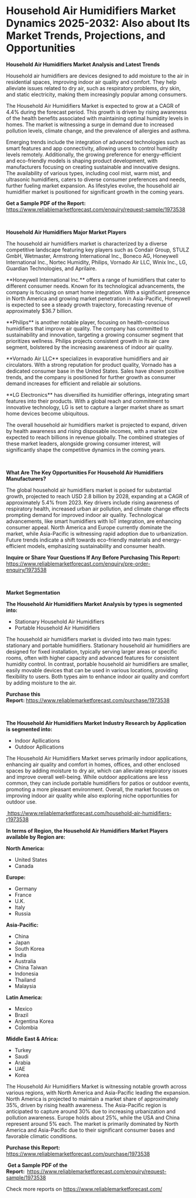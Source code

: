 <p><h1>Household Air Humidifiers Market Dynamics 2025-2032: Also about Its Market Trends, Projections, and Opportunities</h1></p><p><strong>Household Air Humidifiers Market Analysis and Latest Trends</strong></p>
<p><p>Household air humidifiers are devices designed to add moisture to the air in residential spaces, improving indoor air quality and comfort. They help alleviate issues related to dry air, such as respiratory problems, dry skin, and static electricity, making them increasingly popular among consumers.</p><p>The Household Air Humidifiers Market is expected to grow at a CAGR of 4.4% during the forecast period. This growth is driven by rising awareness of the health benefits associated with maintaining optimal humidity levels in homes. The market is witnessing a surge in demand due to increased pollution levels, climate change, and the prevalence of allergies and asthma. </p><p>Emerging trends include the integration of advanced technologies such as smart features and app connectivity, allowing users to control humidity levels remotely. Additionally, the growing preference for energy-efficient and eco-friendly models is shaping product development, with manufacturers focusing on creating sustainable and innovative designs. The availability of various types, including cool mist, warm mist, and ultrasonic humidifiers, caters to diverse consumer preferences and needs, further fueling market expansion. As lifestyles evolve, the household air humidifier market is positioned for significant growth in the coming years.</p></p>
<p><strong>Get a Sample PDF of the Report:&nbsp;</strong> <a href="https://www.reliablemarketforecast.com/enquiry/request-sample/1973538?utm_campaign=2884&utm_medium=2&utm_source=Github&utm_content=ia&utm_term=01032025&utm_id=household-air-humidifiers">https://www.reliablemarketforecast.com/enquiry/request-sample/1973538</a></p>
<p>&nbsp;</p>
<p><strong>Household Air Humidifiers Major Market Players</strong></p>
<p><p>The household air humidifiers market is characterized by a diverse competitive landscape featuring key players such as Condair Group, STULZ GmbH, Wetmaster, Armstrong International Inc., Boneco AG, Honeywell International Inc., Nortec Humidity, Philips, Vornado Air LLC, Winix Inc., LG, Guardian Technologies, and Aprilaire.</p><p>**Honeywell International Inc.** offers a range of humidifiers that cater to different consumer needs. Known for its technological advancements, the company is focusing on smart home integration. With a significant presence in North America and growing market penetration in Asia-Pacific, Honeywell is expected to see a steady growth trajectory, forecasting revenue of approximately $36.7 billion.</p><p>**Philips** is another notable player, focusing on health-conscious humidifiers that improve air quality. The company has committed to sustainability and innovation, targeting a growing consumer segment that prioritizes wellness. Philips projects consistent growth in its air care segment, bolstered by the increasing awareness of indoor air quality.</p><p>**Vornado Air LLC** specializes in evaporative humidifiers and air circulators. With a strong reputation for product quality, Vornado has a dedicated consumer base in the United States. Sales have shown positive trends, and the company is positioned for further growth as consumer demand increases for efficient and reliable air solutions.</p><p>**LG Electronics** has diversified its humidifier offerings, integrating smart features into their products. With a global reach and commitment to innovative technology, LG is set to capture a larger market share as smart home devices become ubiquitous.</p><p>The overall household air humidifiers market is projected to expand, driven by health awareness and rising disposable incomes, with a market size expected to reach billions in revenue globally. The combined strategies of these market leaders, alongside growing consumer interest, will significantly shape the competitive dynamics in the coming years.</p></p>
<p>&nbsp;</p>
<p><strong>What Are The Key Opportunities For Household Air Humidifiers Manufacturers?</strong></p>
<p><p>The global household air humidifiers market is poised for substantial growth, projected to reach USD 2.8 billion by 2028, expanding at a CAGR of approximately 5.4% from 2023. Key drivers include rising awareness of respiratory health, increased urban air pollution, and climate change effects prompting demand for improved indoor air quality. Technological advancements, like smart humidifiers with IoT integration, are enhancing consumer appeal. North America and Europe currently dominate the market, while Asia-Pacific is witnessing rapid adoption due to urbanization. Future trends indicate a shift towards eco-friendly materials and energy-efficient models, emphasizing sustainability and consumer health.</p></p>
<p><strong>Inquire or Share Your Questions If Any Before Purchasing This Report:</strong> <a href="https://www.reliablemarketforecast.com/enquiry/pre-order-enquiry/1973538?utm_campaign=2884&utm_medium=2&utm_source=Github&utm_content=ia&utm_term=01032025&utm_id=household-air-humidifiers">https://www.reliablemarketforecast.com/enquiry/pre-order-enquiry/1973538</a></p>
<p>&nbsp;</p>
<p><strong>Market Segmentation</strong></p>
<p><strong>The Household Air Humidifiers Market Analysis by types is segmented into:</strong></p>
<p><ul><li>Stationary Household Air Humidifiers</li><li>Portable Household Air Humidifiers</li></ul></p>
<p><p>The household air humidifiers market is divided into two main types: stationary and portable humidifiers. Stationary household air humidifiers are designed for fixed installation, typically serving larger areas or specific rooms, often with higher capacity and advanced features for consistent humidity control. In contrast, portable household air humidifiers are smaller, easily movable devices that can be used in various locations, providing flexibility to users. Both types aim to enhance indoor air quality and comfort by adding moisture to the air.</p></p>
<p><strong>Purchase this Report:&nbsp;</strong><a href="https://www.reliablemarketforecast.com/purchase/1973538?utm_campaign=2884&utm_medium=2&utm_source=Github&utm_content=ia&utm_term=01032025&utm_id=household-air-humidifiers">https://www.reliablemarketforecast.com/purchase/1973538</a></p>
<p>&nbsp;</p>
<p><strong>The Household Air Humidifiers Market Industry Research by Application is segmented into:</strong></p>
<p><ul><li>Indoor Apllications</li><li>Outdoor Apllications</li></ul></p>
<p><p>The Household Air Humidifiers Market serves primarily indoor applications, enhancing air quality and comfort in homes, offices, and other enclosed spaces by adding moisture to dry air, which can alleviate respiratory issues and improve overall well-being. While outdoor applications are less common, they can include portable humidifiers for patios or outdoor events, promoting a more pleasant environment. Overall, the market focuses on improving indoor air quality while also exploring niche opportunities for outdoor use.</p></p>
<p><a href="https://www.reliablemarketforecast.com/household-air-humidifiers-r1973538?utm_campaign=2884&utm_medium=2&utm_source=Github&utm_content=ia&utm_term=01032025&utm_id=household-air-humidifiers">&nbsp;https://www.reliablemarketforecast.com/household-air-humidifiers-r1973538</a></p>
<p><strong>In terms of Region, the Household Air Humidifiers Market Players available by Region are:</strong></p>
<p>
    <p> <strong> North America: </strong>
        <ul>
            <li>United States</li>
            <li>Canada</li>
        </ul>
        </p> 
    <p> <strong> Europe: </strong>
        <ul>
            <li>Germany</li>
            <li>France</li>
            <li>U.K.</li>
            <li>Italy</li>
            <li>Russia</li>
        </ul>
        </p> 
    <p> <strong> Asia-Pacific: </strong>
        <ul>
            <li>China</li>
            <li>Japan</li>
            <li>South Korea</li>
            <li>India</li>
            <li>Australia</li>
            <li>China Taiwan</li>
            <li>Indonesia</li>
            <li>Thailand</li>
            <li>Malaysia</li>
        </ul>
        </p> 
    <p> <strong> Latin America: </strong>
        <ul>
            <li>Mexico</li>
            <li>Brazil</li>
            <li>Argentina Korea</li>
            <li>Colombia</li>
        </ul>
        </p> 
    <p> <strong> Middle East & Africa: </strong>
        <ul>
            <li>Turkey</li>
            <li>Saudi</li>
            <li>Arabia</li>
            <li>UAE</li>
            <li>Korea</li>
        </ul>
    </p>
    </p>
<p><p>The Household Air Humidifiers Market is witnessing notable growth across various regions, with North America and Asia-Pacific leading the expansion. North America is projected to maintain a market share of approximately 35%, driven by rising health awareness. The Asia-Pacific region is anticipated to capture around 30% due to increasing urbanization and pollution awareness. Europe holds about 25%, while the USA and China represent around 5% each. The market is primarily dominated by North America and Asia-Pacific due to their significant consumer bases and favorable climatic conditions.</p></p>
<p><strong>Purchase this Report: </strong><a href="https://www.reliablemarketforecast.com/purchase/1973538?utm_campaign=2884&utm_medium=2&utm_source=Github&utm_content=ia&utm_term=01032025&utm_id=household-air-humidifiers">https://www.reliablemarketforecast.com/purchase/1973538</a></p>
<p>&nbsp;<strong>Get a Sample PDF of the Report:&nbsp;&nbsp;</strong><a href="https://www.reliablemarketforecast.com/enquiry/request-sample/1973538?utm_campaign=2884&utm_medium=2&utm_source=Github&utm_content=ia&utm_term=01032025&utm_id=household-air-humidifiers">https://www.reliablemarketforecast.com/enquiry/request-sample/1973538</a></p>
<p><strong></strong></p>
<p>Check more reports on <a href="https://www.reliablemarketforecast.com/?utm_campaign=2884&utm_medium=2&utm_source=Github&utm_content=ia&utm_term=01032025&utm_id=household-air-humidifiers">https://www.reliablemarketforecast.com/</a></p>